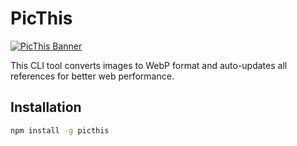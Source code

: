 # PicThis

[![PicThis Banner](https://unpkg.com/picthis-logo@1.0.3/images/picthis-banner-light.svg)](https://picthis.io)

This CLI tool converts images to WebP format and auto-updates all references for better web performance.

## Installation

```bash
npm install -g picthis
```
